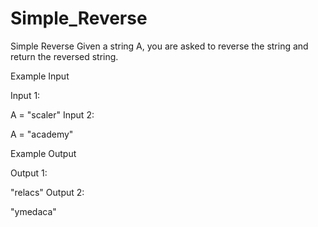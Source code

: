 # Simple_Reverse
Simple Reverse
Given a string A, you are asked to reverse the string and return the reversed string.

Example Input

Input 1:

A = "scaler"
Input 2:

A = "academy"


Example Output

Output 1:

"relacs"
Output 2:

"ymedaca"
